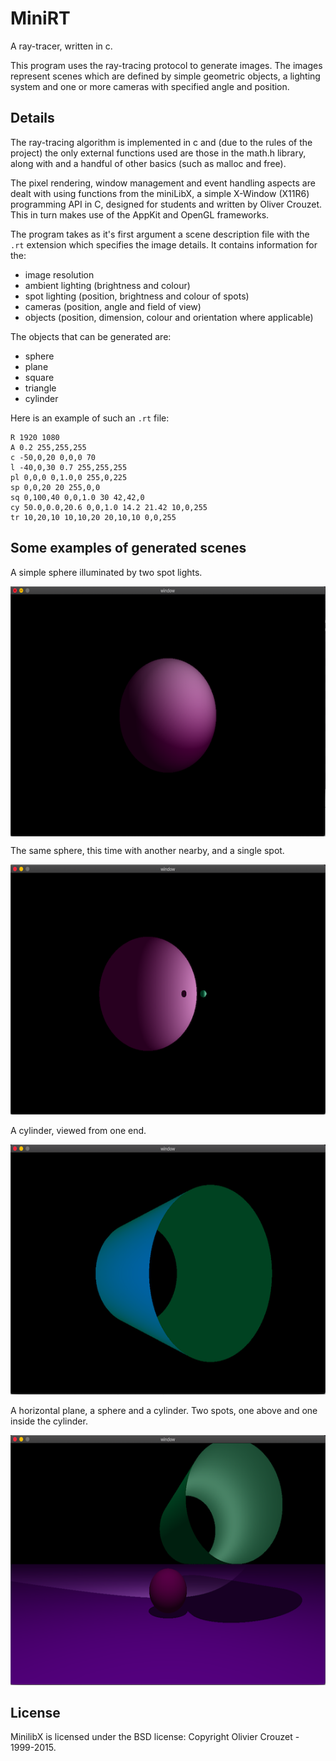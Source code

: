 # MiniRT

A ray-tracer, written in c.

This program uses the ray-tracing protocol to generate images. The images represent scenes which are defined by simple geometric objects, a lighting system and one or more cameras with specified angle and position.

## Details

The ray-tracing algorithm is implemented in c and (due to the rules of the project) the only external functions used are those in the math.h library, along with and a handful of other basics (such as malloc and free).

The pixel rendering, window management and event handling aspects are dealt with using functions from the miniLibX, a simple X-Window (X11R6) programming API in C, designed for students and written by Oliver Crouzet. This in turn makes use of the AppKit and OpenGL frameworks.

The program takes as it's first argument a scene description file with the ```.rt``` extension which specifies the image details. It contains information for the:

* image resolution
* ambient lighting (brightness and colour)
* spot lighting (position, brightness and colour of spots)
* cameras (position, angle and field of view)
* objects (position, dimension, colour and orientation where applicable)

The objects that can be generated are:

* sphere
* plane
* square
* triangle
* cylinder

Here is an example of such an ```.rt``` file:

```
R 1920 1080
A 0.2 255,255,255
c -50,0,20 0,0,0 70
l -40,0,30 0.7 255,255,255
pl 0,0,0 0,1.0,0 255,0,225
sp 0,0,20 20 255,0,0
sq 0,100,40 0,0,1.0 30 42,42,0
cy 50.0,0.0,20.6 0,0,1.0 14.2 21.42 10,0,255
tr 10,20,10 10,10,20 20,10,10 0,0,255
```

## Some examples of generated scenes

A simple sphere illuminated by two spot lights.

<img src="sphere.png" align="middle" width="600" height="400" />


The same sphere, this time with another nearby, and a single spot.

<img src="planet.png" width="600" height="400" />


A cylinder, viewed from one end.

<img src="cylinder.png" width="600" height="400" />


A horizontal plane, a sphere and a cylinder. Two spots, one above and one inside the cylinder.

<img src="sphere-cylinder-plane.png" width="600" height="400" />


## License

MinilibX is licensed under the BSD license: Copyright Olivier Crouzet - 1999-2015.
